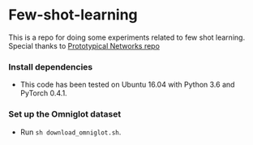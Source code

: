 # Few-shot-learning
This is a repo for doing some experiments related to few shot learning.
Special thanks to [Prototypical Networks repo](https://github.com/jakesnell/prototypical-networks)

### Install dependencies

* This code has been tested on Ubuntu 16.04 with Python 3.6 and PyTorch 0.4.1.

### Set up the Omniglot dataset

* Run `sh download_omniglot.sh`.
